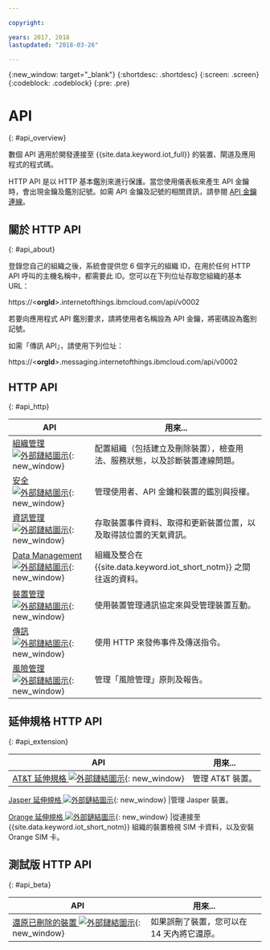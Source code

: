 ```yaml
---

copyright:

years: 2017, 2018
lastupdated: "2018-03-26"

---
```


{:new_window: target="\_blank"}
{:shortdesc: .shortdesc}
{:screen: .screen}
{:codeblock: .codeblock}
{:pre: .pre}


# API
{: #api_overview}

數個 API 適用於開發連接至 {{site.data.keyword.iot_full}} 的裝置、閘道及應用程式的程式碼。

HTTP API 是以 HTTP 基本鑑別來進行保護。當您使用儀表板來產生 API 金鑰時，會出現金鑰及鑑別記號。如需 API 金鑰及記號的相關資訊，請參閱 [API 金鑰連線](../platform_authorization.html#api-key)。


## 關於 HTTP API
{: #api_about}

登錄您自己的組織之後，系統會提供您 6 個字元的組織 ID，在用於任何 HTTP API 呼叫的主機名稱中，都需要此 ID。您可以在下列位址存取您組織的基本 URL：

https://<**orgId**>.internetofthings.ibmcloud.com/api/v0002

若要向應用程式 API 鑑別要求，請將使用者名稱設為 API 金鑰，將密碼設為鑑別記號。

如需「傳訊 API」，請使用下列位址：

https://<**orgId**>.messaging.internetofthings.ibmcloud.com/api/v0002

## HTTP API
{: #api_http}

API|用來...
------------- | -------------
[組織管理 ![外部鏈結圖示](../../../icons/launch-glyph.svg)](https://docs.internetofthings.ibmcloud.com/apis/swagger/v0002/orgAdmin.html){: new_window} |配置組織（包括建立及刪除裝置），檢查用法、服務狀態，以及診斷裝置連線問題。
[安全 ![外部鏈結圖示](../../../icons/launch-glyph.svg)](https://docs.internetofthings.ibmcloud.com/apis/swagger/v0002/security.html){: new_window} |管理使用者、API 金鑰和裝置的鑑別與授權。
[資訊管理 ![外部鏈結圖示](../../../icons/launch-glyph.svg)](https://docs.internetofthings.ibmcloud.com/apis/swagger/v0002/info-mgmt.html){: new_window} |存取裝置事件資料、取得和更新裝置位置，以及取得該位置的天氣資訊。
[Data Management ![外部鏈結圖示](../../../icons/launch-glyph.svg)](https://docs.internetofthings.ibmcloud.com/apis/swagger/v0002/state-mgmt.html){: new_window}   |組織及整合在 {{site.data.keyword.iot_short_notm}} 之間往返的資料。
[裝置管理 ![外部鏈結圖示](../../../icons/launch-glyph.svg)](https://docs.internetofthings.ibmcloud.com/apis/swagger/v0002/deviceMgmt.html){: new_window} |使用裝置管理通訊協定來與受管理裝置互動。
[傳訊 ![外部鏈結圖示](../../../icons/launch-glyph.svg)](https://docs.internetofthings.ibmcloud.com/apis/swagger/v0002/http-messaging.html){: new_window}   |使用 HTTP 來發佈事件及傳送指令。
[風險管理 ![外部鏈結圖示](../../../icons/launch-glyph.svg)](https://docs.internetofthings.ibmcloud.com/apis/swagger/v0002/riskmgmt.html){: new_window}   |管理「風險管理」原則及報告。



## 延伸規格 HTTP API
{: #api_extension}

API|用來...
------------- | -------------
[AT&T 延伸規格 ![外部鏈結圖示](../../../icons/launch-glyph.svg)](https://docs.internetofthings.ibmcloud.com/apis/swagger/v0002/ext-atnt.html){: new_window} |管理 AT&T 裝置。

[Jasper 延伸規格  ![外部鏈結圖示](../../../icons/launch-glyph.svg)](https://docs.internetofthings.ibmcloud.com/apis/swagger/v0002/ext-jasper.html){: new_window} |管理 Jasper 裝置。

[Orange 延伸規格 ![外部鏈結圖示](../../../icons/launch-glyph.svg)](https://docs.internetofthings.ibmcloud.com/apis/swagger/v0002/ext-orange.html){: new_window} |從連接至 {{site.data.keyword.iot_short_notm}} 組織的裝置檢視 SIM 卡資料，以及安裝 Orange SIM 卡。



## 測試版 HTTP API
{: #api_beta}

API|用來...
------------- | -------------
[還原已刪除的裝置 ![外部鏈結圖示](../../../icons/launch-glyph.svg)](https://docs.internetofthings.ibmcloud.com/apis/swagger/v0002-beta/restore-device-beta.html){: new_window}   |如果誤刪了裝置，您可以在 14 天內將它還原。
